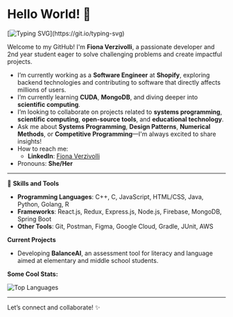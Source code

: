 # Hello World! 👋

[![Typing SVG](https://readme-typing-svg.herokuapp.com?lines=Hi,+I'm+Fiona+Verzivolli!;I'm+a+Developer!;I+love+coding+and+learning!)](https://git.io/typing-svg)

Welcome to my GitHub! I'm **Fiona Verzivolli**, a passionate developer and 2nd year student eager to solve challenging problems and create impactful projects.
- I’m currently working as a **Software Engineer** at **Shopify**, exploring backend technologies and contributing to software that directly affects millions of users.  
- I’m currently learning **CUDA**, **MongoDB**, and diving deeper into **scientific computing**.  
- I’m looking to collaborate on projects related to **systems programming**, **scientific computing**, **open-source tools**, and **educational technology**.  
- Ask me about **Systems Programming**, **Design Patterns**, **Numerical Methods**, or **Competitive Programming**—I'm always excited to share insights!  
- How to reach me:  
  - **LinkedIn**: [Fiona Verzivolli](https://www.linkedin.com/in/fiona-verzivolli)  
- Pronouns: **She/Her**  
---

🔨 **Skills and Tools**  
- **Programming Languages**: C++, C, JavaScript, HTML/CSS, Java, Python, Golang, R
- **Frameworks**: React.js, Redux, Express.js, Node.js, Firebase, MongoDB, Spring Boot  
- **Other Tools**: Git, Postman, Figma, Google Cloud, Gradle, JUnit, AWS

**Current Projects**  
- Developing **BalanceAI**, an assessment tool for literacy and language aimed at elementary and middle school students.

**Some Cool Stats:**

![Top Languages](https://github-readme-stats.vercel.app/api/top-langs/?username=FionaVerzivolli&layout=compact&theme=radical)

---
Let’s connect and collaborate! ✨

